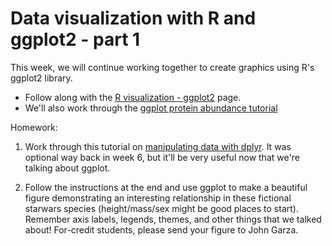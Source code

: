 # Data visualization with R and ggplot2 - part 1

This week, we will continue working together to create graphics using R's ggplot2 library. 

- Follow along with the [R visualization - ggplot2](https://pmbio.org/module-10-appendix/0010/07/01/ggplot2/) page.
- We'll also work through the [ggplot protein abundance tutorial](geneplots.md)

Homework:

1) Work through this tutorial on [manipulating data with dplyr](https://gist.github.com/chrisamiller/d673ab33b1bb7e11d6234ba14c1dfe93#manipulating-data-with-dplyr). It was optional way back in week 6, but it'll be very useful now that we're talking about ggplot. 

2) Follow the instructions at the end and use ggplot to make a beautiful figure demonstrating an interesting relationship in these fictional starwars species (height/mass/sex might be good places to start). Remember axis labels, legends, themes, and other things that we talked about!  For-credit students, please send your figure to John Garza.

